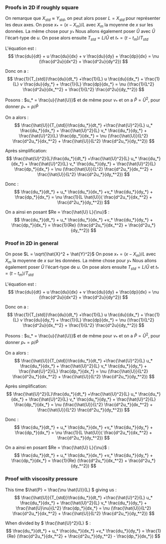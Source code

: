 ### Proofs in 2D if roughly square
On remarque que $X_{std} \approx Y_{std}$, on peut alors poser $L = X_{std}$ pour représenter les deux axes.
On pose $x_* = (x-X_m)/L$ avec $X_m$ la moyenne de $x$ sur les données.
La même chose pour $y_*$
Nous allons également poser $\hat{U}$ avec $\hat{U}$ l'écart-type de $u$. On pose alors ensuite $T_{std} = L / \hat{U}$ et $t_* = (t-t_m) / T_{std}$

L'équation est : 
$$
\frac{du}{dt} + u \frac{du}{dx} + v \frac{du}{dy} + \frac{dp}{dx} = \nu (\frac{d^2u}{dx^2} + \frac{d^2u}{dy^2})
$$

Donc on a : 
$$
\frac{1}{T_{std}}\frac{du}{dt_*} +\frac{1}{L} u \frac{du}{dx_*} + \frac{1}{L} v \frac{du}{dy_*} + \frac{1}{L} \frac{dp}{dx_*} = \nu (\frac{1}{L^2} \frac{d^2u}{dx_*^2} + \frac{1}{L^2} \frac{d^2u}{dy_*^2})
$$

Posons : $u_* = \frac{u}{\hat{U}}$ et de même pour $v_*$ et on a $\hat{P} = \hat{U}^2$, pour donner $p_* = p/\hat{P}$

On a alors :
$$
\frac{\hat{U}}{T_{std}}\frac{du_*}{dt_*} +\frac{\hat{U}^2}{L} u_* \frac{du_*}{dx_*} + \frac{\hat{U}^2}{L} v_* \frac{du_*}{dy_*} + \frac{\hat{U}^2}{L} \frac{dp_*}{dx_*} = \nu (\frac{\hat{U}}{L^2} \frac{d^2u_*}{dx_*^2} + \frac{\hat{U}}{L^2} \frac{d^2u_*}{dy_*^2})
$$

Après simplification: 
$$
\frac{\hat{U}^2}{L}\frac{du_*}{dt_*} +\frac{\hat{U}^2}{L} u_* \frac{du_*}{dx_*} + \frac{\hat{U}^2}{L} v_* \frac{du_*}{dy_*} + \frac{\hat{U}^2}{L} \frac{dp_*}{dx_*} = \nu (\frac{\hat{U}}{L^2} \frac{d^2u_*}{dx_*^2} + \frac{\hat{U}}{L^2} \frac{d^2u_*}{dy_*^2})
$$

Donc : 
$$
\frac{du_*}{dt_*} + u_* \frac{du_*}{dx_*} +v_* \frac{du_*}{dy_*} +  \frac{dp_*}{dx_*} = \nu \frac{1}{L \hat{U}}( \frac{d^2u_*}{dx_*^2} + \frac{d^2u_*}{dy_*^2})
$$

On a ainsi en posant $Re = \frac{\hat{U} L}{\nu}$ :
$$
\frac{du_*}{dt_*} + u_* \frac{du_*}{dx_*} +v_* \frac{du_*}{dy_*} + \frac{dp_*}{dx_*} = \frac{1}{Re} (\frac{d^2u_*}{dx_*^2} +  \frac{d^2u_*}{dy_*^2})
$$

### Proof in 2D in general

On pose $L = \sqrt{\hat{X}^2 + \hat{Y}^2}$
On pose $x_* = (x-X_m)/L$ avec $X_m$ la moyenne de $x$ sur les données.
La même chose pour $y_*$
Nous allons également poser $\hat{U}$ l'écart-type de $u$. On pose alors ensuite $T_{std} = L / \hat{U}$ et $t_* = (t-t_m) / T_{std}$

L'équation est :
$$
\frac{du}{dt} + u \frac{du}{dx} + v \frac{du}{dy} + \frac{dp}{dx} = \nu (\frac{d^2u}{dx^2} + \frac{d^2u}{dy^2})
$$

Donc on a :
$$
\frac{1}{T_{std}}\frac{du}{dt_*} +\frac{1}{L} u \frac{du}{dx_*} + \frac{1}{L} v \frac{du}{dy_*} + \frac{1}{L} \frac{dp}{dx_*} = \nu (\frac{1}{L^2} \frac{d^2u}{dx_*^2} + \frac{1}{L^2} \frac{d^2u}{dy_*^2})
$$

Posons : $u_* = \frac{u}{\hat{U}}$ et de même pour $v_*$ et on a $\hat{P} = \hat{U}^2$, pour donner $p_* = p/\hat{P}$

On a alors :
$$
\frac{\hat{U}}{T_{std}}\frac{du_*}{dt_*} +\frac{\hat{U}^2}{L} u_* \frac{du_*}{dx_*} + \frac{\hat{U}^2}{L} v_* \frac{du_*}{dy_*} + \frac{\hat{U}^2}{L} \frac{dp_*}{dx_*} = \nu (\frac{\hat{U}}{L^2} \frac{d^2u_*}{dx_*^2} + \frac{\hat{U}}{L^2} \frac{d^2u_*}{dy_*^2})
$$

Après simplification: 
$$
\frac{\hat{U}^2}{L}\frac{du_*}{dt_*} +\frac{\hat{U}^2}{L} u_* \frac{du_*}{dx_*} + \frac{\hat{U}^2}{L} v_* \frac{du_*}{dy_*} + \frac{\hat{U}^2}{L} \frac{dp_*}{dx_*} = \nu (\frac{\hat{U}}{L^2} \frac{d^2u_*}{dx_*^2} + \frac{\hat{U}}{L^2} \frac{d^2u_*}{dy_*^2})
$$

Donc : 
$$
\frac{du_*}{dt_*} + u_* \frac{du_*}{dx_*} +v_* \frac{du_*}{dy_*} +  \frac{dp_*}{dx_*} = \nu \frac{1}{L \hat{U}}( \frac{d^2u_*}{dx_*^2} + \frac{d^2u_*}{dy_*^2})
$$

On a ainsi en posant $Re = \frac{\hat{U} L}{\nu}$ :
$$
\frac{du_*}{dt_*} + u_* \frac{du_*}{dx_*} +v_* \frac{du_*}{dy_*} + \frac{dp_*}{dx_*} = \frac{1}{Re} (\frac{d^2u_*}{dx_*^2} +  \frac{d^2u_*}{dy_*^2})
$$


### Proof with viscosity pressure

This time $\hat{P} = \frac{\nu \hat{U}}{L} $ giving us :
$$
\frac{\hat{U}}{T_{std}}\frac{du_*}{dt_*} +\frac{\hat{U}^2}{L} u_* \frac{du_*}{dx_*} + \frac{\hat{U}^2}{L} v_* \frac{du_*}{dy_*} + \frac{\hat{U}\nu}{L^2} \frac{dp_*}{dx_*} = \nu (\frac{\hat{U}}{L^2} \frac{d^2u_*}{dx_*^2} + \frac{\hat{U}}{L^2} \frac{d^2u_*}{dy_*^2})
$$

When divided by $ \frac{\hat{U}^2}{L} $ :
$$
\frac{du_*}{dt_*} + u_* \frac{du_*}{dx_*} +v_* \frac{du_*}{dy_*} = \frac{1}{Re} (\frac{d^2u_*}{dx_*^2} +  \frac{d^2u_*}{dy_*^2} - \frac{dp_*}{dx_*})
$$
